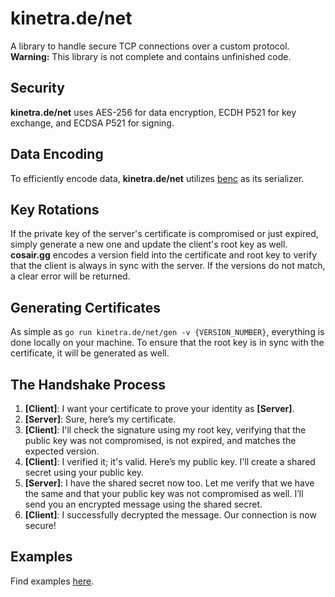 # kinetra.de/net

A library to handle secure TCP connections over a custom protocol.  
**Warning:** This library is not complete and contains unfinished code.

## Security

**kinetra.de/net** uses AES-256 for data encryption, ECDH P521 for key exchange, and ECDSA P521 for signing.

## Data Encoding

To efficiently encode data, **kinetra.de/net** utilizes [benc](https://github.com/deneonet/benc) as its serializer.

## Key Rotations

If the private key of the server's certificate is compromised or just expired, simply generate a new one and update the client's root key as well. **cosair.gg** encodes a version field into the certificate and root key to verify that the client is always in sync with the server. If the versions do not match, a clear error will be returned.

## Generating Certificates

As simple as `go run kinetra.de/net/gen -v {VERSION_NUMBER}`, everything is done locally on your machine. To ensure that the root key is in sync with the certificate, it will be generated as well.

## The Handshake Process

1. **[Client]**: I want your certificate to prove your identity as **[Server]**.  
2. **[Server]**: Sure, here’s my certificate.  
3. **[Client]**: I'll check the signature using my root key, verifying that the public key was not compromised, is not expired, and matches the expected version.  
4. **[Client]**: I verified it; it's valid. Here’s my public key. I'll create a shared secret using your public key.  
5. **[Server]**: I have the shared secret now too. Let me verify that we have the same and that your public key was not compromised as well. I’ll send you an encrypted message using the shared secret.  
6. **[Client]**: I successfully decrypted the message. Our connection is now secure!

## Examples

Find examples [here](https://github.com/deneonet/cosair.gg-net-examples).
